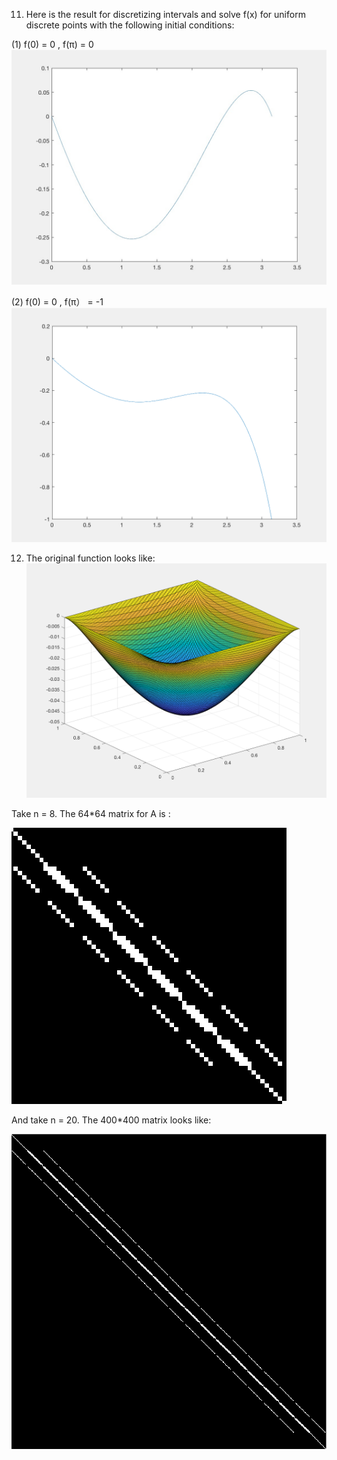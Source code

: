 11. Here is the result for discretizing intervals and solve f(x) for uniform discrete points with the following initial conditions:

(1) f(0) = 0 , f(π) = 0
![image](https://github.com/cjjst123/EE510/blob/master/HW3_DiffEqu/cond1.png)

(2) f(0) = 0 , f(π） = -1 
![image](https://github.com/cjjst123/EE510/blob/master/HW3_DiffEqu/cond2.png)

12. The original function looks like:
![image](https://github.com/cjjst123/EE510/blob/master/HW3_DiffEqu/fxy.png)

Take n = 8. The 64*64 matrix for A is :

![image](https://github.com/cjjst123/EE510/blob/master/HW3_DiffEqu/64_64.png)

And take n = 20. The 400*400 matrix looks like:

![image](https://github.com/cjjst123/EE510/blob/master/HW3_DiffEqu/400_400.png)
